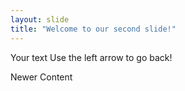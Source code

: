 ```yaml
---
layout: slide
title: "Welcome to our second slide!"
---
```

Your text
Use the left arrow to go back!

Newer Content